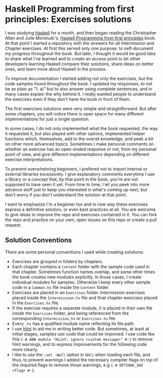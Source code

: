 # Haskell Programming from first principles: Exercises solutions

I was studying [Haskell](https://www.haskell.org/) for a month, and then began reading the Christopher Allen and Julie Moronuki's, [Haskell Programming from first principles](http://haskellbook.com/) book. At that point I started a repository with the answers for all Intermission and Chapter exercises. At first this served only one purpose: to self-document my progress throughout the book. But later, I thought it would be good idea to share what I've learned and to create an access point to let other developers learning Haskell compare their solutions, share ideas on better ones, and learn more about Haskell in the process.

To improve documentation I started adding not only the exercises, but the code samples found throughout the book. I updated my responses, to not be as plain as "1. a)" but to also answer using complete sentences, and in many cases explain the why behind it. I really wanted people to understand the exercises even if they don't have the book in front of them.

The first exercises solutions were very simple and straightforward. But after some chapters, you will notice there is open space for many different implementations for just a single question.

In some cases, I do not only implemented what the book requested, the way it requested it, but also played with other options, implemented helper functions which, themselves, add to the overall knowledge, and peek a bit on other more advanced topics. Sometimes I make personal comments on whether an exercise has an open-ended response or not, from my personal point of view, and give different implementations depending on different exercise interpretations.

To prevent overwhelming beginners, I prefered not to import internal or external libraries excessively. I give explanatory comments everytime I use a library or a concept that, by that point in the book, you're are not supposed to have seen it yet. From time to time, I let you peek into more advance stuff just to keep you interested in what's coming up next, but don't worry if you don't understand the solution at that point.

I want to emphasize I'm a beginner too and in now way these exercises express a definitive solution, or even best practices at all. You are welcome to give ideas to improve the repo and exercises contained in it. You can fork the repo and practice on your own, open issues on this repo or create a pull request.

## Solution Conventions

There are some personal conventions I used while creating solutions:

* Exercises are grouped in folders by chapters.
* Each chapter contains a `Content` folder with the sample code used in that chapter. Sometimes function names overlap, and some other times the book creates new modules explicitly. In those cases, I create individual modules for samples. Otherwise I keep every other sample code in a `Common.hs` file inside the `Content` folder.
* Exercises are placed in an `Exercises` folder. Intermission exercises placed inside the `Intermission.hs` file and final chapter exercises placed in the `Exercises.hs` file.
* If the exercise requires a separate module, it is placed in their own file inside the `Exercises` folder, and being referenced from the corresponding `Intermission,hs` or `Exercises.hs` file.
* Every `.hs` has a qualified module name reflecting its file path.
* I use [hlint](https://hackage.haskell.org/package/hlint) to aid me in writing better code. But sometimes, at least at initial stages, samples use code that could be improved. I use code like this:`{-# ANN module "HLint: ignore <custom message>" #-}` to remove hlint warnings, and to express improvements for the following code more clearly.
* I like to use the `:set -Wall` option in `GHCi` when loading each file, and thus, to prevent warnings I added the necessary compiler flags on top of the required flags to remove those warnings, e.g `{-# OPTIONS_GHC <flag> #-}`.
